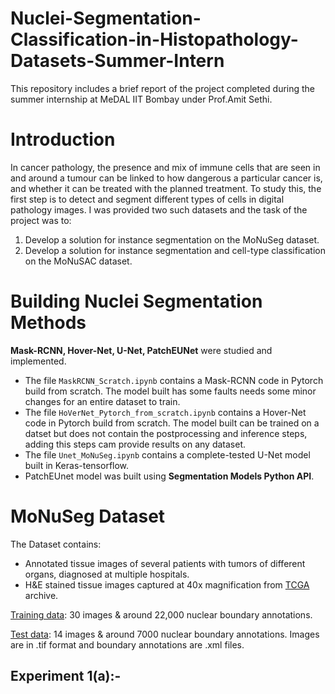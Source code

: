 # Nuclei-Segmentation-Classification-in-Histopathology-Datasets-Summer-Intern

This repository includes a brief report of the project completed during the summer internship at MeDAL IIT Bombay under Prof.Amit Sethi.

# Introduction

In cancer pathology, the presence and mix of  immune cells that are seen in and around a tumour can be linked to how dangerous a particular cancer is, and whether it can be treated with the planned treatment. To study this, the first step is to detect and segment different types of cells in digital pathology images. I was provided two such datasets and the task of the project was to:
1) Develop a solution for instance segmentation on the MoNuSeg dataset.
2) Develop a solution for instance segmentation and cell-type classification on the MoNuSAC dataset.

# Building Nuclei Segmentation Methods

**Mask-RCNN, Hover-Net, U-Net, PatchEUNet** were studied and implemented. 
- The file ```MaskRCNN_Scratch.ipynb``` contains a Mask-RCNN code in Pytorch build from scratch. The model built has some faults needs some minor changes for an entire dataset to train.
- The file ```HoVerNet_Pytorch_from_scratch.ipynb``` contains a Hover-Net code in Pytorch build from scratch. The model built can be trained on a datset but does not contain the postprocessing and inference steps, adding this steps cam provide results on any dataset.
- The file ```Unet_MoNuSeg.ipynb``` contains a complete-tested U-Net model built in Keras-tensorflow.
- PatchEUnet model was built using **Segmentation Models Python API**.

# MoNuSeg Dataset

The Dataset contains:
- Annotated tissue images of several patients with tumors of different organs, diagnosed at multiple hospitals.
- H&E stained tissue images captured at 40x magnification from [TCGA](http://cancergenome.nih.gov/) archive. 

[Training data](https://drive.google.com/file/d/1JZN9Jq9km0rZNiYNEukE_8f0CsSK3Pe4/view?usp=sharing): 30 images & around 22,000 nuclear boundary annotations.

[Test data](https://drive.google.com/file/d/1NKkSQ5T0ZNQ8aUhh0a8Dt2YKYCQXIViw/view?usp=sharing): 14 images & around 7000 nuclear boundary annotations.
Images are in .tif format and boundary annotations are  .xml files.

## Experiment 1(a):-

